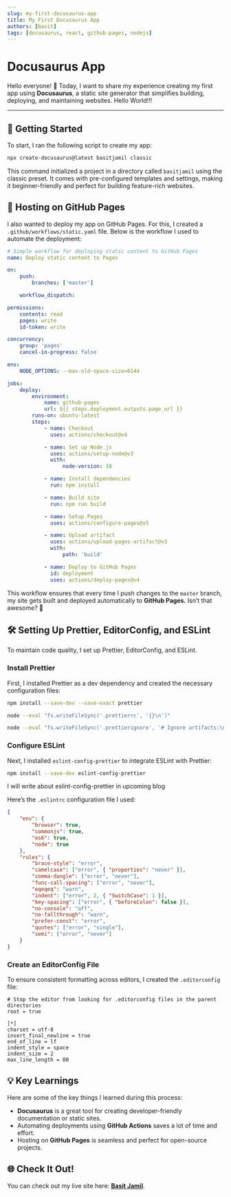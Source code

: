 ```yaml
---
slug: my-first-docusaurus-app
title: My First Docusaurus App
authors: [basit]
tags: [docusaurus, react, github-pages, nodejs]
---
```


# Docusaurus App

Hello everyone! 👋 Today, I want to share my experience creating my first app using **Docusaurus**, a static site generator that simplifies building, deploying, and maintaining websites.
Hello World!!!

---

<!-- truncate -->

## 🎉 Getting Started

To start, I ran the following script to create my app:

```bash
npx create-docusaurus@latest basitjamil classic
```

This command initialized a project in a directory called `basitjamil` using the classic preset. It comes with pre-configured templates and settings, making it beginner-friendly and perfect for building feature-rich websites.

## 🚀 Hosting on GitHub Pages

I also wanted to deploy my app on GitHub Pages. For this, I created a `.github/workflows/static.yaml` file. Below is the workflow I used to automate the deployment:

```yml
# Simple workflow for deploying static content to GitHub Pages
name: Deploy static content to Pages

on:
    push:
        branches: ['master']

    workflow_dispatch:

permissions:
    contents: read
    pages: write
    id-token: write

concurrency:
    group: 'pages'
    cancel-in-progress: false

env:
    NODE_OPTIONS: --max-old-space-size=6144

jobs:
    deploy:
        environment:
            name: github-pages
            url: ${{ steps.deployment.outputs.page_url }}
        runs-on: ubuntu-latest
        steps:
            - name: Checkout
              uses: actions/checkout@v4

            - name: Set up Node.js
              uses: actions/setup-node@v3
              with:
                  node-version: 18

            - name: Install dependencies
              run: npm install

            - name: Build site
              run: npm run build

            - name: Setup Pages
              uses: actions/configure-pages@v5

            - name: Upload artifact
              uses: actions/upload-pages-artifact@v3
              with:
                  path: 'build'

            - name: Deploy to GitHub Pages
              id: deployment
              uses: actions/deploy-pages@v4
```

This workflow ensures that every time I push changes to the `master` branch, my site gets built and deployed automatically to **GitHub Pages.** Isn’t that awesome? 🎉

## 🛠️ Setting Up Prettier, EditorConfig, and ESLint

To maintain code quality, I set up Prettier, EditorConfig, and ESLint.

### Install Prettier

First, I installed Prettier as a dev dependency and created the necessary configuration files:

```bash
npm install --save-dev --save-exact prettier

node --eval "fs.writeFileSync('.prettierrc', '{}\n')"

node --eval "fs.writeFileSync('.prettierignore', '# Ignore artifacts:\nbuild\ncoverage\n')"
```

### Configure ESLint

Next, I installed `eslint-config-prettier` to integrate ESLint with Prettier:

```bash
npm install --save-dev eslint-config-prettier

```

I will write about eslint-config-prettier in upcoming blog

Here’s the `.eslintrc` configuration file I used:

```json
{
    "env": {
        "browser": true,
        "commonjs": true,
        "es6": true,
        "node": true
    },
    "rules": {
        "brace-style": "error",
        "camelcase": ["error", { "properties": "never" }],
        "comma-dangle": ["error", "never"],
        "func-call-spacing": ["error", "never"],
        "eqeqeq": "warn",
        "indent": ["error", 2, { "SwitchCase": 1 }],
        "key-spacing": ["error", { "beforeColon": false }],
        "no-console": "off",
        "no-fallthrough": "warn",
        "prefer-const": "error",
        "quotes": ["error", "single"],
        "semi": ["error", "never"]
    }
}
```

### Create an EditorConfig File

To ensure consistent formatting across editors, I created the `.editorconfig` file:

```text
# Stop the editor from looking for .editorconfig files in the parent directories
root = true

[*]
charset = utf-8
insert_final_newline = true
end_of_line = lf
indent_style = space
indent_size = 2
max_line_length = 80

```

## 💡 Key Learnings

Here are some of the key things I learned during this process:

- **Docusaurus** is a great tool for creating developer-friendly documentation or static sites.
- Automating deployments using **GitHub Actions** saves a lot of time and effort.
- Hosting on **GitHub Pages** is seamless and perfect for open-source projects.

## 🌐 Check It Out!

You can check out my live site here: **[Basit Jamil](https://chbasitgill.github.io/basitjamil/)**.
